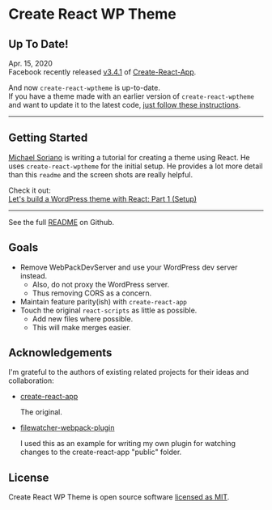 # Create React WP Theme

## Up To Date!

Apr. 15, 2020
<br />
Facebook recently released [v3.4.1](https://github.com/facebook/create-react-app/releases/tag/v3.4.1) of [Create-React-App](https://create-react-app.dev/).

And now `create-react-wptheme` is up-to-date.<br>
If you have a theme made with an earlier version of `create-react-wptheme` and want to update it to the latest code, [just follow these instructions](#updating-existing-themes).

---

## Getting Started

[Michael Soriano](https://github.com/michaelsoriano) is writing a tutorial for creating a theme using React. He uses `create-react-wptheme` for the initial setup. He provides a lot more detail than this `readme` and the screen shots are really helpful.

Check it out:
<br>
[Let's build a WordPress theme with React: Part 1 (Setup)](http://michaelsoriano.com/wordpress-theme-react-part-1-setup/)

---

See the full [README](https://github.com/devloco/create-react-wptheme) on Github.

## Goals

-   Remove WebPackDevServer and use your WordPress dev server instead.
    -   Also, do not proxy the WordPress server.
    -   Thus removing CORS as a concern.
-   Maintain feature parity(ish) with `create-react-app`
-   Touch the original `react-scripts` as little as possible.
    -   Add new files where possible.
    -   This will make merges easier.

## Acknowledgements

I'm grateful to the authors of existing related projects for their ideas and collaboration:

-   [create-react-app](https://github.com/facebook/create-react-app)

    The original.

-   [filewatcher-webpack-plugin](https://www.npmjs.com/package/filewatcher-webpack-plugin)

    I used this as an example for writing my own plugin for watching changes to the create-react-app "public" folder.

## License

Create React WP Theme is open source software [licensed as MIT](https://github.com/devloco/create-react-wptheme/blob/master/LICENSE).
